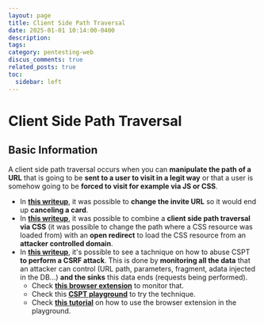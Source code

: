 ```yaml
---
layout: page
title: Client Side Path Traversal
date: 2025-01-01 10:14:00-0400
description:
tags:
category: pentesting-web
discus_comments: true
related_posts: true
toc:
  sidebar: left
---
```


# Client Side Path Traversal

## Basic Information

A client side path traversal occurs when you can **manipulate the path of a URL** that is going to be **sent to a user to visit in a legit way** or that a user is somehow going to be **forced to visit for example via JS or CSS**.

- In [**this writeup**](https://erasec.be/blog/client-side-path-manipulation/), it was possible to **change the invite URL** so it would end up **canceling a card**.
- In [**this writeup**](https://mr-medi.github.io/research/2022/11/04/practical-client-side-path-traversal-attacks.html), it was possible to combine a **client side path traversal via CSS** (it was possible to change the path where a CSS resource was loaded from) with an **open redirect** to load the CSS resource from an **attacker controlled domain**.
- In [**this writeup**](https://blog.doyensec.com/2024/07/02/cspt2csrf.html), it's possible to see a tachnique on how to abuse CSPT **to perform a CSRF attack**. This is done by **monitoring all the data** that an attacker can control (URL path, parameters, fragment, adata injected in the DB...) **and the sinks** this data ends (requests being performed).
  - Check [**this browser extension**](https://addons.mozilla.org/en-US/firefox/addon/eval-villain/) to monitor that.
  - Check this [**CSPT playground**](https://github.com/doyensec/CSPTPlayground) to try the technique.
  - Check [**this tutorial**](https://blog.doyensec.com/2024/12/03/cspt-with-eval-villain.html) on how to use the browser extension in the playground.
